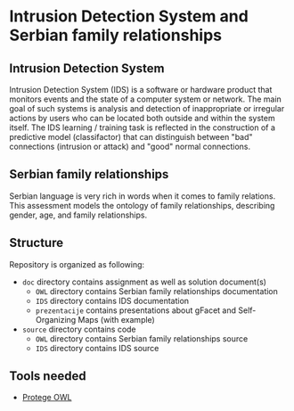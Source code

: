 # Intrusion Detection System and Serbian family relationships

## Intrusion Detection System

Intrusion Detection System (IDS) is a software or hardware product that monitors events and the state of a computer system or network. The main goal of such systems is analysis and detection of inappropriate or irregular actions by users who can be located both outside and within the system itself. The IDS learning / training task is reflected in the construction of a predictive model (classifactor) that can distinguish between "bad" connections (intrusion or attack) and "good" normal connections.

## Serbian family relationships

Serbian language is very rich in words when it comes to family relations. This assessment models the ontology of family relationships, describing gender, age, and family relationships.

## Structure

Repository is organized as following:
- `doc` directory contains assignment as well as solution document(s)
	- `OWL` directory contains Serbian family relationships documentation 
	- `IDS` directory contains IDS documentation 
	- `prezentacije` contains presentations about gFacet and Self-Organizing Maps (with example)
- `source` directory contains code 
	- `OWL` directory contains Serbian family relationships source 
	- `IDS` directory contains IDS source

## Tools needed

- [Protege OWL](https://protegewiki.stanford.edu/wiki/Protege-OWL_4.0)
